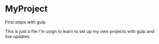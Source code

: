 # MyProject
First steps with gulp

This is just a file I'm usign to learn to set up my own projects with gulp and live updates.
